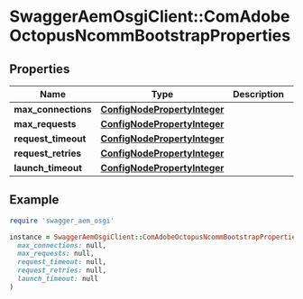 # SwaggerAemOsgiClient::ComAdobeOctopusNcommBootstrapProperties

## Properties

| Name | Type | Description | Notes |
| ---- | ---- | ----------- | ----- |
| **max_connections** | [**ConfigNodePropertyInteger**](ConfigNodePropertyInteger.md) |  | [optional] |
| **max_requests** | [**ConfigNodePropertyInteger**](ConfigNodePropertyInteger.md) |  | [optional] |
| **request_timeout** | [**ConfigNodePropertyInteger**](ConfigNodePropertyInteger.md) |  | [optional] |
| **request_retries** | [**ConfigNodePropertyInteger**](ConfigNodePropertyInteger.md) |  | [optional] |
| **launch_timeout** | [**ConfigNodePropertyInteger**](ConfigNodePropertyInteger.md) |  | [optional] |

## Example

```ruby
require 'swagger_aem_osgi'

instance = SwaggerAemOsgiClient::ComAdobeOctopusNcommBootstrapProperties.new(
  max_connections: null,
  max_requests: null,
  request_timeout: null,
  request_retries: null,
  launch_timeout: null
)
```


